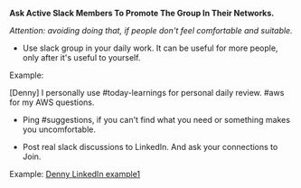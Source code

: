 **Ask Active Slack Members To Promote The Group In Their Networks.**

_Attention: avoiding doing that, if people don't feel comfortable and suitable._

- Use slack group in your daily work. It can be useful for more people, only after it's useful to yourself.

Example:

  [Denny] I personally use #today-learnings for personal daily review. #aws for my AWS questions.

- Ping #suggestions, if you can't find what you need or something makes you uncomfortable.

- Post real slack discussions to LinkedIn. And ask your connections to Join.

Example: [Denny LinkedIn example1](https://www.linkedin.com/feed/update/urn:li:activity:6319755936785330176)
